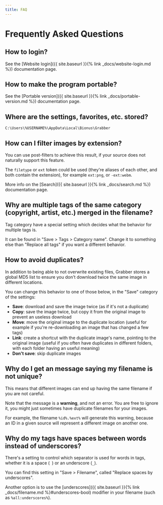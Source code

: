 ```yaml
---
title: FAQ
---
```



# Frequently Asked Questions

## How to login?

See the [Website login]({{ site.baseurl }}{% link _docs/website-login.md %}) documentation page.


## How to make the program portable?

See the [Portable version]({{ site.baseurl }}{% link _docs/portable-version.md %}) documentation page.


## Where are the settings, favorites, etc. stored?

```
C:\Users\%USERNAME%\AppData\Local\Bionus\Grabber
```


## How can I filter images by extension?

You can use post-filters to achieve this result, if your source does not naturally support this feature.

The `filetype` or `ext` token could be used (they're aliases of each other, and both contain the extension), for example `ext:png`, or `-ext:webm`.

More info on the [Search]({{ site.baseurl }}{% link _docs/search.md %}) documentation page.


## Why are multiple tags of the same category (copyright, artist, etc.) merged in the filename?

Tag category have a special setting which decides what the behavior for multiple tags is.

It can be found in "Save > Tags > Category name". Change it to something else than "Replace all tags" if you want a different behavior.


## How to avoid duplicates?

In addition to being able to not overwrite existing files, Grabber stores a global MD5 list to ensure you don't download twice the same image in different locations.

You can change this behavior to one of those below, in the "Save" category of the settings:
* **Save**: download and save the image twice (as if it's not a duplicate)
* **Copy**: save the image twice, but copy it from the original image to prevent an useless download
* **Move**: move the original image to the duplicate location (useful for example if you're re-downloading an image that has changed a few tags)
* **Link**: create a shortcut with the duplicate image's name, pointing to the original image (useful if you often have duplicates in different folders, with each folder having an useful meaning)
* **Don't save**: skip duplicate images


## Why do I get an message saying my filename is not unique?

This means that different images can end up having the same filename if you are not careful.

Note that the message is a **warning**, and not an error. You are free to ignore it, you might just sometimes have duplicate filenames for your images.

For example, the filename `%id%.%ext%` will generate this warning, because an ID in a given source will represent a different image on another one.


## Why do my tags have spaces between words instead of underscores?

There's a setting to control which separator is used for words in tags, whether it is a space (` `) or an underscore (`_`).

You can find this setting in "Save > Filename", called "Replace spaces by underscores".

Another option is to use the [underscores]({{ site.baseurl }}{% link _docs/filename.md %}#underscores-bool) modifier in your filename (such as `%all:underscores%`).